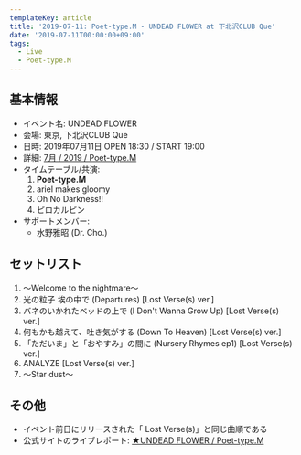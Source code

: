 ```yaml
---
templateKey: article
title: '2019-07-11: Poet-type.M - UNDEAD FLOWER at 下北沢CLUB Que'
date: '2019-07-11T00:00:00+09:00'
tags:
  - Live
  - Poet-type.M
---
```

## 基本情報

* イベント名: UNDEAD FLOWER
* 会場: 東京, 下北沢CLUB Que
* 日時: 2019年07月11日 OPEN 18:30 / START 19:00
* 詳細: [7月 / 2019 / Poet-type.M](https://ptm-net.com/schedule/date/2019/07#sc-link4944)
* タイムテーブル/共演:
   1. **Poet-type.M**
   1. ariel makes gloomy
   1. Oh No Darkness!!
   1. ピロカルピン
* サポートメンバー:
  - 水野雅昭 (Dr. Cho.)

## セットリスト

1. 〜Welcome to the nightmare〜
1. 光の粒子 埃の中で (Departures) [Lost Verse(s) ver.]
1. バネのいかれたベッドの上で (I Don't Wanna Grow Up) [Lost Verse(s) ver.]
1. 何もかも越えて、吐き気がする (Down To Heaven) [Lost Verse(s) ver.]
1. 「ただいま」と「おやすみ」の間に (Nursery Rhymes ep1) [Lost Verse(s) ver.]
1. ANALYZE [Lost Verse(s) ver.]
1. 〜Star dust〜

## その他

- イベント前日にリリースされた「 Lost Verse(s)」と同じ曲順である
- 公式サイトのライブレポート: [★‪UNDEAD FLOWER / Poet\-type\.M](https://ptm-net.com/report/2019/07/25/4982)
